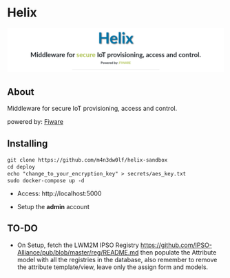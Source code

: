 # Helix
![](img/helix_banner.png)

## About

Middleware for secure IoT provisioning, access and control.

powered by: [Fiware](https://www.fiware.org/)

## Installing

```
git clone https://github.com/m4n3dw0lf/helix-sandbox
cd deploy
echo "change_to_your_encryption_key" > secrets/aes_key.txt
sudo docker-compose up -d
```

- Access: http://localhost:5000

- Setup the **admin** account


## TO-DO

- On Setup, fetch the LWM2M IPSO Registry https://github.com/IPSO-Alliance/pub/blob/master/reg/README.md then populate the Attribute model with all the registries in the database, also remember to remove the attribute template/view, leave only the assign form and models.
